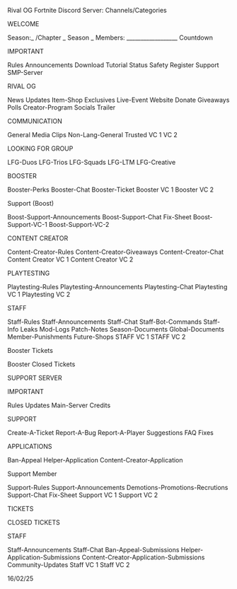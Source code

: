   Rival OG Fortnite Discord Server: Channels/Categories

WELCOME

Season:_ /Chapter _ Season _
Members: __________________
Countdown

IMPORTANT

Rules
Announcements
Download
Tutorial
Status
Safety
Register
Support
SMP-Server

RIVAL OG

News
Updates
Item-Shop
Exclusives
Live-Event
Website
Donate
Giveaways
Polls
Creator-Program
Socials
Trailer

COMMUNICATION

General
Media
Clips
Non-Lang-General
Trusted
VC 1
VC 2

LOOKING FOR GROUP

LFG-Duos
LFG-Trios
LFG-Squads
LFG-LTM
LFG-Creative

BOOSTER

Booster-Perks
Booster-Chat
Booster-Ticket
Booster VC 1
Booster VC 2

Support (Boost)

Boost-Support-Announcements
Boost-Support-Chat
Fix-Sheet
Boost-Support-VC-1
Boost-Support-VC-2

CONTENT CREATOR

Content-Creator-Rules
Content-Creator-Giveaways
Content-Creator-Chat
Content Creator VC 1
Content Creator VC 2

PLAYTESTING

Playtesting-Rules
Playtesting-Announcements
Playtesting-Chat
Playtesting VC 1
Playtesting VC 2

STAFF

Staff-Rules
Staff-Announcements
Staff-Chat
Staff-Bot-Commands
Staff-Info
Leaks
Mod-Logs
Patch-Notes
Season-Documents
Global-Documents
Member-Punishments
Future-Shops
STAFF VC 1
STAFF VC 2

Booster Tickets

Booster Closed Tickets

SUPPORT SERVER



IMPORTANT

Rules
Updates
Main-Server
Credits

SUPPORT

Create-A-Ticket
Report-A-Bug
Report-A-Player
Suggestions
FAQ
Fixes


APPLICATIONS

Ban-Appeal
Helper-Application
Content-Creator-Application

Support Member

Support-Rules
Support-Announcements
Demotions-Promotions-Recrutions
Support-Chat
Fix-Sheet
Support VC 1
Support VC 2

TICKETS

CLOSED TICKETS

STAFF

Staff-Announcements
Staff-Chat
Ban-Appeal-Submissions
Helper-Application-Submissions
Content-Creator-Application-Submissions
Community-Updates
Staff VC 1
Staff VC 2















































































16/02/25
